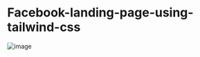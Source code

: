 # Facebook-landing-page-using-tailwind-css

![image](https://github.com/ArchProtios/Facebook-landing-page-using-tailwind-css/assets/99127122/d03d3512-2ea5-495b-9516-8bc4f865ec85)
